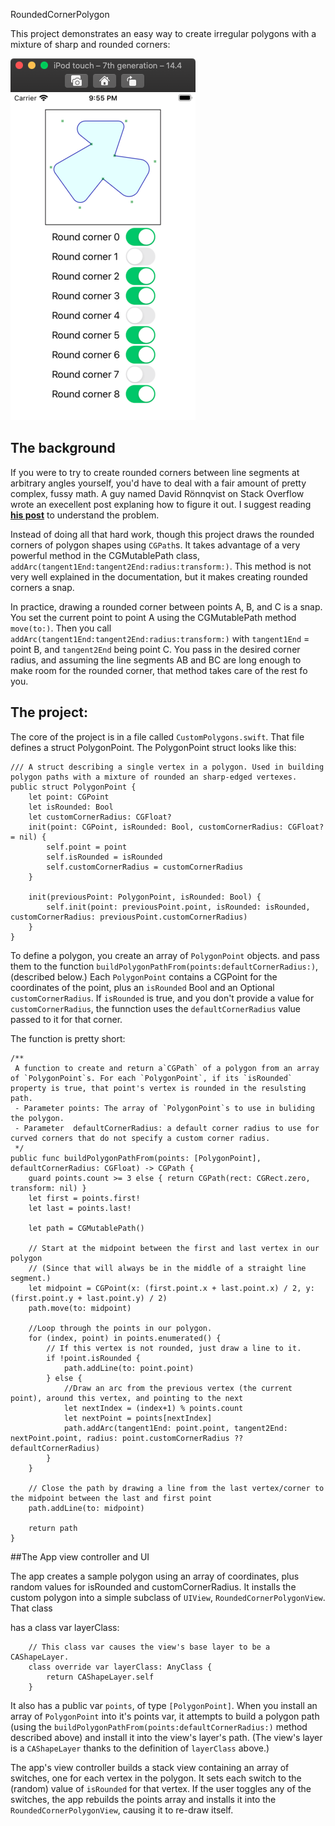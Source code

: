 RoundedCornerPolygon

This project demonstrates an easy way to create irregular polygons with a mixture of sharp and rounded corners:

![app screenshot](https://github.com/DuncanMC/RoundedCornerPolygon/blob/main/RoundedCornerPolygon%20app%20screenshot.png)

## The background

If you were to try to create rounded corners between line segments at arbitrary angles yourself, you'd have to deal with a fair amount of pretty complex, fussy math. A guy named David Rönnqvist on Stack Overflow wrote an execellent post explaning how to figure it out. I suggest reading [**his post**](https://stackoverflow.com/questions/20442203/uibezierpath-triangle-with-rounded-edges/20644065#20644065) to understand the problem.


Instead of doing all that hard work, though this project draws the rounded corners of polygon shapes using `CGPath`s. It takes advantage of a very powerful method in the CGMutablePath class, `addArc(tangent1End:tangent2End:radius:transform:)`. This method is not very well explained in the documentation, but it makes creating rounded corners a snap.

In practice, drawing a rounded corner between points A, B, and C is a snap. You set the current point to point A using the CGMutablePath method `move(to:)`. Then you call `addArc(tangent1End:tangent2End:radius:transform:)` with `tangent1End` = point B, and `tangent2End` being point C. You pass in the desired corner radius, and assuming the line segments AB and BC are long enough to make room for the rounded corner, that method takes care of the rest fo you. 

## The project:

The core of the project is in a file called `CustomPolygons.swift`. That file defines a struct PolygonPoint. The PolygonPoint struct looks like this:

```
/// A struct describing a single vertex in a polygon. Used in building polygon paths with a mixture of rounded an sharp-edged vertexes.
public struct PolygonPoint {
    let point: CGPoint
    let isRounded: Bool
    let customCornerRadius: CGFloat?
    init(point: CGPoint, isRounded: Bool, customCornerRadius: CGFloat? = nil) {
        self.point = point
        self.isRounded = isRounded
        self.customCornerRadius = customCornerRadius
    }

    init(previousPoint: PolygonPoint, isRounded: Bool) {
        self.init(point: previousPoint.point, isRounded: isRounded, customCornerRadius: previousPoint.customCornerRadius)
    }
}
```

To define a polygon, you create an array of `PolygonPoint` objects. and pass them to the function `buildPolygonPathFrom(points:defaultCornerRadius:)`, (described below.) Each `PolygonPoint` contains a CGPoint for the coordinates of the point, plus an `isRounded` Bool and an Optional `customCornerRadius`. If  `isRounded` is true, and you don't provide a value for `customCornerRadius`, the funnction uses the `defaultCornerRadius` value passed to it for that corner.

The function is pretty short:

```
/**
 A function to create and return a`CGPath` of a polygon from an array of `PolygonPoint`s. For each `PolygonPoint`, if its `isRounded` property is true, that point's vertex is rounded in the resulsting path.
 - Parameter points: The array of `PolygonPoint`s to use in buliding the polygon.
 - Parameter  defaultCornerRadius: a default corner radius to use for curved corners that do not specify a custom corner radius.
 */
public func buildPolygonPathFrom(points: [PolygonPoint], defaultCornerRadius: CGFloat) -> CGPath {
    guard points.count >= 3 else { return CGPath(rect: CGRect.zero, transform: nil) }
    let first = points.first!
    let last = points.last!

    let path = CGMutablePath()

    // Start at the midpoint between the first and last vertex in our polygon
    // (Since that will always be in the middle of a straight line segment.)
    let midpoint = CGPoint(x: (first.point.x + last.point.x) / 2, y: (first.point.y + last.point.y) / 2)
    path.move(to: midpoint)

    //Loop through the points in our polygon.
    for (index, point) in points.enumerated() {
        // If this vertex is not rounded, just draw a line to it.
        if !point.isRounded {
            path.addLine(to: point.point)
        } else {
            //Draw an arc from the previous vertex (the current point), around this vertex, and pointing to the next
            let nextIndex = (index+1) % points.count
            let nextPoint = points[nextIndex]
            path.addArc(tangent1End: point.point, tangent2End: nextPoint.point, radius: point.customCornerRadius ?? defaultCornerRadius)
        }
    }

    // Close the path by drawing a line from the last vertex/corner to the midpoint between the last and first point
    path.addLine(to: midpoint)

    return path
}
```

##The App view controller and UI

The app creates a sample polygon using an array of coordinates, plus random values for isRounded and customCornerRadius. It installs the custom polygon into a simple subclass of `UIView`, `RoundedCornerPolygonView`. That class 

has a class var layerClass:

```
    // This class var causes the view's base layer to be a CAShapeLayer.
    class override var layerClass: AnyClass {
        return CAShapeLayer.self
    }
```

It also has a public var `points`, of type `[PolygonPoint]`. When you install an array of `PolygonPoint` into it's points var, it attempts to build a polygon path (using the  `buildPolygonPathFrom(points:defaultCornerRadius:)` method described above) and install it into the view's layer's path. (The view's layer is a `CAShapeLayer` thanks to the definition of `layerClass` above.)

The app's view controller builds a stack view containing an array of switches, one for each vertex in the polygon. It sets each switch to the (random) value of `isRounded` for that vertex. If the user toggles any of the switches, the app rebuilds the points array and installs it into the `RoundedCornerPolygonView`, causing it to re-draw itself.

